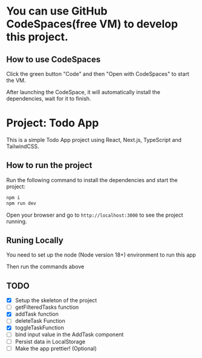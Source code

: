 # You can use GitHub CodeSpaces(free VM) to develop this project.

## How to use CodeSpaces
Click the green button "Code" and then "Open with CodeSpaces" to start the VM. 

After launching the CodeSpace, it will automatically install the dependencies, wait for it to finish.

# Project: Todo App
This is a simple Todo App project using React, Next.js, TypeScript and TailwindCSS.

## How to run the project
Run the following command to install the dependencies and start the project:
```bash
npm i
npm run dev
```
Open your browser and go to `http://localhost:3000` to see the project running.

## Runing Locally
You need to set up the node (Node version 18+) environment to run this app

Then run the commands above

## TODO
- [x] Setup the skeleton of the project
- [ ] getFilteredTasks function
- [x] addTask function
- [ ] deleteTask Function
- [x] toggleTaskFunction
- [ ] bind input value in the AddTask component
- [ ] Persist data in LocalStorage
- [ ] Make the app prettier! (Optional)
